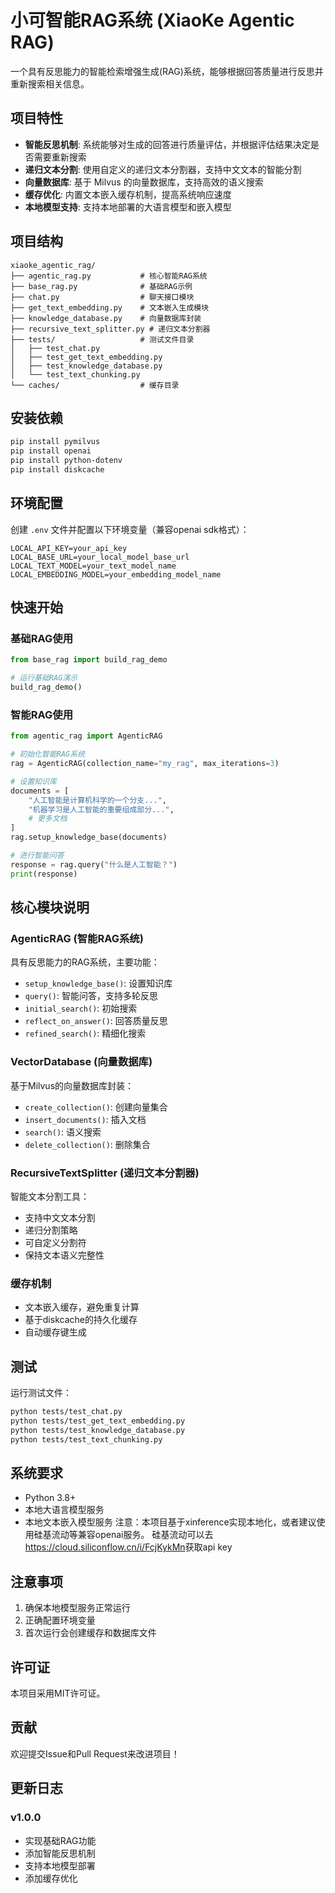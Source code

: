 # 小可智能RAG系统 (XiaoKe Agentic RAG)

一个具有反思能力的智能检索增强生成(RAG)系统，能够根据回答质量进行反思并重新搜索相关信息。

## 项目特性

- **智能反思机制**: 系统能够对生成的回答进行质量评估，并根据评估结果决定是否需要重新搜索
- **递归文本分割**: 使用自定义的递归文本分割器，支持中文文本的智能分割
- **向量数据库**: 基于 Milvus 的向量数据库，支持高效的语义搜索
- **缓存优化**: 内置文本嵌入缓存机制，提高系统响应速度
- **本地模型支持**: 支持本地部署的大语言模型和嵌入模型

## 项目结构

```text
xiaoke_agentic_rag/
├── agentic_rag.py           # 核心智能RAG系统
├── base_rag.py              # 基础RAG示例
├── chat.py                  # 聊天接口模块
├── get_text_embedding.py    # 文本嵌入生成模块
├── knowledge_database.py    # 向量数据库封装
├── recursive_text_splitter.py # 递归文本分割器
├── tests/                   # 测试文件目录
│   ├── test_chat.py
│   ├── test_get_text_embedding.py
│   ├── test_knowledge_database.py
│   └── test_text_chunking.py
└── caches/                  # 缓存目录
```

## 安装依赖

```bash
pip install pymilvus
pip install openai
pip install python-dotenv
pip install diskcache
```

## 环境配置

创建 `.env` 文件并配置以下环境变量（兼容openai sdk格式）：

```env
LOCAL_API_KEY=your_api_key
LOCAL_BASE_URL=your_local_model_base_url
LOCAL_TEXT_MODEL=your_text_model_name
LOCAL_EMBEDDING_MODEL=your_embedding_model_name
```

## 快速开始

### 基础RAG使用

```python
from base_rag import build_rag_demo

# 运行基础RAG演示
build_rag_demo()
```

### 智能RAG使用

```python
from agentic_rag import AgenticRAG

# 初始化智能RAG系统
rag = AgenticRAG(collection_name="my_rag", max_iterations=3)

# 设置知识库
documents = [
    "人工智能是计算机科学的一个分支...",
    "机器学习是人工智能的重要组成部分...",
    # 更多文档
]
rag.setup_knowledge_base(documents)

# 进行智能问答
response = rag.query("什么是人工智能？")
print(response)
```

## 核心模块说明

### AgenticRAG (智能RAG系统)

具有反思能力的RAG系统，主要功能：

- `setup_knowledge_base()`: 设置知识库
- `query()`: 智能问答，支持多轮反思
- `initial_search()`: 初始搜索
- `reflect_on_answer()`: 回答质量反思
- `refined_search()`: 精细化搜索

### VectorDatabase (向量数据库)

基于Milvus的向量数据库封装：

- `create_collection()`: 创建向量集合
- `insert_documents()`: 插入文档
- `search()`: 语义搜索
- `delete_collection()`: 删除集合

### RecursiveTextSplitter (递归文本分割器)

智能文本分割工具：

- 支持中文文本分割
- 递归分割策略
- 可自定义分割符
- 保持文本语义完整性

### 缓存机制

- 文本嵌入缓存，避免重复计算
- 基于diskcache的持久化缓存
- 自动缓存键生成

## 测试

运行测试文件：

```bash
python tests/test_chat.py
python tests/test_get_text_embedding.py
python tests/test_knowledge_database.py
python tests/test_text_chunking.py
```

## 系统要求

- Python 3.8+
- 本地大语言模型服务
- 本地文本嵌入模型服务
注意：本项目基于xinference实现本地化，或者建议使用硅基流动等兼容openai服务。
硅基流动可以去<https://cloud.siliconflow.cn/i/FcjKykMn>获取api key

## 注意事项

1. 确保本地模型服务正常运行
2. 正确配置环境变量
3. 首次运行会创建缓存和数据库文件

## 许可证

本项目采用MIT许可证。

## 贡献

欢迎提交Issue和Pull Request来改进项目！

## 更新日志

### v1.0.0

- 实现基础RAG功能
- 添加智能反思机制
- 支持本地模型部署
- 添加缓存优化
